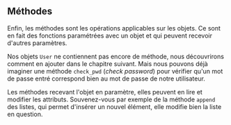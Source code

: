 ## Méthodes

Enfin, les méthodes sont les opérations applicables sur les objets.
Ce sont en fait des fonctions paramétrées avec un objet et qui peuvent recevoir d'autres paramètres.

Nos objets `User` ne contiennent pas encore de méthode, nous découvrirons comment en ajouter dans le chapitre suivant.
Mais nous pouvons déjà imaginer une méthode `check_pwd` (*check password*) pour vérifier qu'un mot de passe entré correspond bien au mot de passe de notre utilisateur.

Les méthodes recevant l'objet en paramètre, elles peuvent en lire et modifier les attributs.
Souvenez-vous par exemple de la méthode `append` des listes, qui permet d'insérer un nouvel élément, elle modifie bien la liste en question.
